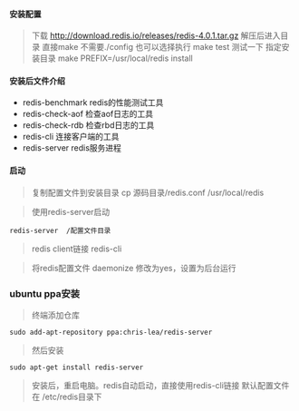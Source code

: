 #### 安装配置

> 下载 http://download.redis.io/releases/redis-4.0.1.tar.gz
> 解压后进入目录
> 直接make 不需要./config
> 也可以选择执行 make test 测试一下
> 指定安装目录 
    make PREFIX=/usr/local/redis  install


#### 安装后文件介绍

* redis-benchmark  redis的性能测试工具
* redis-check-aof  检查aof日志的工具
* redis-check-rdb  检查rbd日志的工具
* redis-cli        连接客户端的工具
* redis-server     redis服务进程

#### 启动

> 复制配置文件到安装目录 cp 源码目录/redis.conf /usr/local/redis

> 使用redis-server启动

    redis-server  /配置文件目录

> redis client链接
    redis-cli

> 将redis配置文件 daemonize 修改为yes，设置为后台运行

### ubuntu ppa安装

> 终端添加仓库 

    sudo add-apt-repository ppa:chris-lea/redis-server

> 然后安装

    sudo apt-get install redis-server

> 安装后，重启电脑。redis自动启动，直接使用redis-cli链接
> 默认配置文件在 /etc/redis目录下
